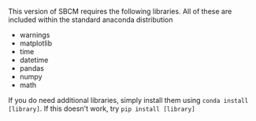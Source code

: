This version of SBCM requires the following libraries. All of these are included within the standard anaconda distribution

 - warnings
 - matplotlib
 - time
 - datetime
 - pandas
 - numpy
 - math
 
If you do need additional libraries, simply install them using `conda install [library]`. If this doesn't work, try `pip install [library]`